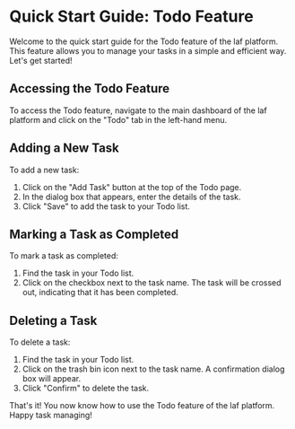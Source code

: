 # Quick Start Guide: Todo Feature

Welcome to the quick start guide for the Todo feature of the laf platform. This feature allows you to manage your tasks in a simple and efficient way. Let's get started!

## Accessing the Todo Feature

To access the Todo feature, navigate to the main dashboard of the laf platform and click on the "Todo" tab in the left-hand menu.

## Adding a New Task

To add a new task:

1. Click on the "Add Task" button at the top of the Todo page.
2. In the dialog box that appears, enter the details of the task.
3. Click "Save" to add the task to your Todo list.

## Marking a Task as Completed

To mark a task as completed:

1. Find the task in your Todo list.
2. Click on the checkbox next to the task name. The task will be crossed out, indicating that it has been completed.

## Deleting a Task

To delete a task:

1. Find the task in your Todo list.
2. Click on the trash bin icon next to the task name. A confirmation dialog box will appear.
3. Click "Confirm" to delete the task.

That's it! You now know how to use the Todo feature of the laf platform. Happy task managing!
